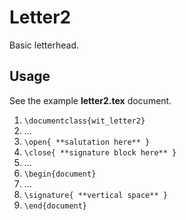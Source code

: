 Letter2
=======
Basic letterhead.

## Usage
See the example **letter2.tex** document.

1. `\documentclass{wit_letter2}`
2. ...
3. `\open{ **salutation here** }`
4. `\close{ **signature block here** }`
5. ...
6. `\begin{document}`
7. ...
8. `\signature{ **vertical space** }`
9. `\end{document}`
